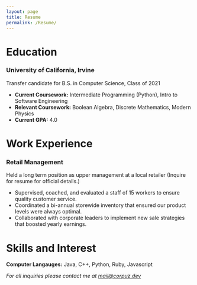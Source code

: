 ```yaml
---
layout: page
title: Resume
permalink: /Resume/
---
```


# <strong>Education</strong>
### University of California, Irvine

Transfer candidate for B.S. in Computer Science, Class of 2021  
* <strong>Current Coursework:</strong>  Intermediate Programming (Python), Intro to Software Engineering  
* <strong>Relevant Coursework:</strong> Boolean Algebra, Discrete Mathematics, Modern Physics
* <strong>Current GPA:</strong> 4.0

# <strong>Work Experience</strong>
  
### Retail Management 


Held a long term position as upper management at a local retailer (Inquire for resume for official details.)  
* Supervised, coached, and evaluated a staff of 15 workers to ensure quality customer service. 
* Coordinated a bi-annual storewide inventory that ensured our product levels were always optimal.  
* Collaborated with corporate leaders to implement new sale strategies that boosted yearly earnings.  

<strong>Skills and Interest</strong>
=======  
<strong>Computer Langauges:</strong> Java, C++, Python, Ruby, Javascript  
  
  
<i>For all inquiries please contact me at mail@corpuz.dev</i>